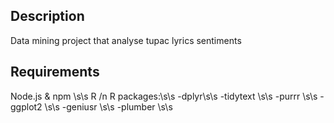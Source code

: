 
## Description
Data mining project that analyse tupac lyrics sentiments 
## Requirements

Node.js & npm \s\s
R /n
R packages:\s\s
-dplyr\s\s
-tidytext \s\s
-purrr \s\s
-ggplot2 \s\s
-geniusr \s\s
-plumber \s\s
